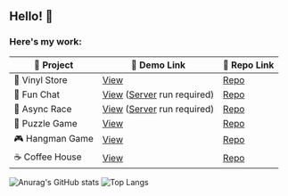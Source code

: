 ## Hello! 👋

### Here's my work:
| 🎨 Project       | 🔗 Demo Link                                                                                      | 📂 Repo Link                                                                                              |
|------------------|--------------------------------------------------------------------------------------------------|-----------------------------------------------------------------------------------------------------------|
| 🎵 Vinyl Store   | [View](https://echoes-of-vinyl.netlify.app/)                                                     | [Repo](https://github.com/sunlaa/eCommerce-Application)                                                   |
| 💬 Fun Chat      | [View](https://rolling-scopes-school.github.io/sunlaa-JSFE2023Q4/fun-chat/) ([Server](https://github.com/rolling-scopes-school/fun-chat-server/tree/main) run required)                      | [Repo](https://github.com/sunlaa/rs-projects/tree/fun-chat)                                               |
| 🚗 Async Race    | [View](https://rolling-scopes-school.github.io/sunlaa-JSFE2023Q4/async-race/) ([Server](https://github.com/mikhama/async-race-api) run required)                    | [Repo](https://github.com/sunlaa/rs-projects/tree/async-race)                                             |
| 🧩 Puzzle Game   | [View](https://rolling-scopes-school.github.io/sunlaa-JSFE2023Q4/rss-puzzle/)                    | [Repo](https://github.com/sunlaa/rs-projects/tree/rss-puzzle)                                             |
| 🎮 Hangman Game  | [View](https://rolling-scopes-school.github.io/sunlaa-JSFE2023Q4/hangman/)                       | [Repo](https://github.com/sunlaa/rs-projects/tree/hangman)                                                |
| ☕ Coffee House  | [View](https://rolling-scopes-school.github.io/sunlaa-JSFE2023Q4/coffee-house/home.html)          | [Repo](https://github.com/sunlaa/rs-projects/tree/coffee-house-week3)                                     |


![Anurag's GitHub stats](https://github-readme-stats.vercel.app/api?username=sunlaa&show_icons=true&rank_icon=github) ![Top Langs](https://github-readme-stats.vercel.app/api/top-langs/?username=sunlaa&layout=compact)
 
